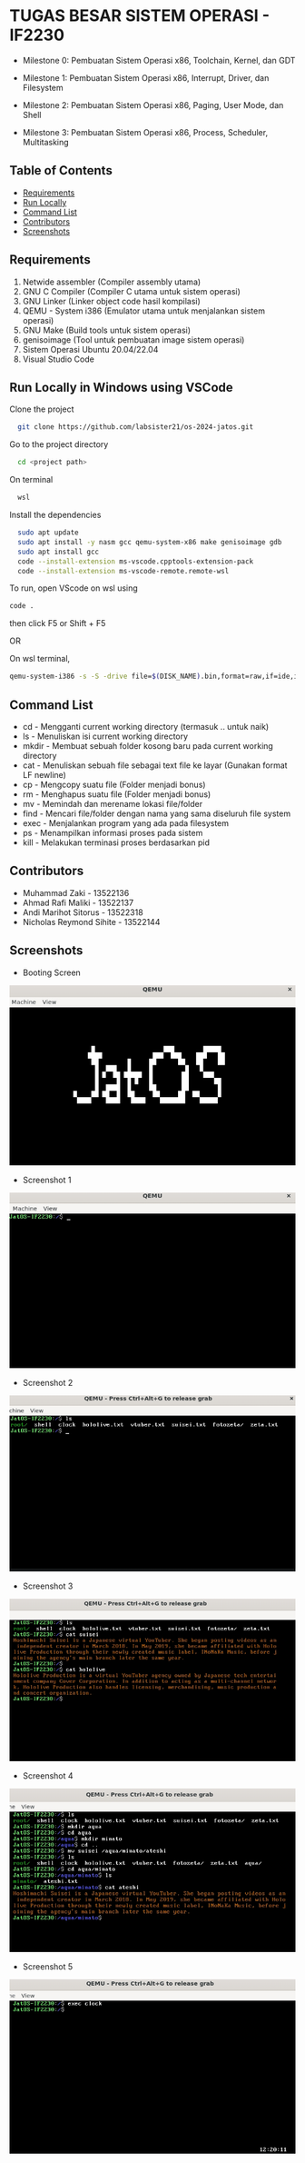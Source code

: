 
# TUGAS BESAR SISTEM OPERASI - IF2230 
- Milestone 0: Pembuatan Sistem Operasi x86, Toolchain, Kernel, dan GDT

- Milestone 1: Pembuatan Sistem Operasi x86, Interrupt, Driver, dan Filesystem

- Milestone 2: Pembuatan Sistem Operasi x86, Paging, User Mode, dan Shell

- Milestone 3: Pembuatan Sistem Operasi x86, Process, Scheduler, Multitasking



## Table of Contents
* [Requirements](#requirements)
* [Run Locally](#run-locally-in-windows-using-vscode)
* [Command List](#command-list)
* [Contributors](#contributors)
* [Screenshots](#screenshots)

## Requirements
 1. Netwide assembler (Compiler assembly utama)
 2. GNU C Compiler (Compiler C utama untuk sistem operasi)
 3. GNU Linker (Linker object code hasil kompilasi)
 4. QEMU - System i386 (Emulator utama untuk menjalankan sistem operasi)
 5. GNU Make (Build tools untuk sistem operasi)
 6. genisoimage (Tool untuk pembuatan image sistem operasi)
 7. Sistem Operasi Ubuntu 20.04/22.04
 8. Visual Studio Code


## Run Locally in Windows using VSCode

Clone the project

```bash
  git clone https://github.com/labsister21/os-2024-jatos.git
```

Go to the project directory

```bash
  cd <project path>
```

On terminal

```bash
  wsl
```

Install the dependencies

```bash
  sudo apt update
  sudo apt install -y nasm gcc qemu-system-x86 make genisoimage gdb
  sudo apt install gcc
  code --install-extension ms-vscode.cpptools-extension-pack
  code --install-extension ms-vscode-remote.remote-wsl    
```

To run, open VScode on wsl using
```bash
code .
```
then click F5 or Shift + F5

OR

On wsl terminal,
```bash
qemu-system-i386 -s -S -drive file=$(DISK_NAME).bin,format=raw,if=ide,index=0,media=disk -cdrom $(ISO_NAME).iso
```
## Command List
- cd	- Mengganti current working directory (termasuk .. untuk naik)
- ls	- Menuliskan isi current working directory
- mkdir	- Membuat sebuah folder kosong baru pada current working directory
- cat	- Menuliskan sebuah file sebagai text file ke layar (Gunakan format LF newline)
- cp	- Mengcopy suatu file (Folder menjadi bonus)
- rm	- Menghapus suatu file (Folder menjadi bonus)
- mv	- Memindah dan merename lokasi file/folder
- find	- Mencari file/folder dengan nama yang sama diseluruh file system
- exec	- Menjalankan program yang ada pada filesystem
- ps	- Menampilkan informasi proses pada sistem
- kill <pid> - Melakukan terminasi proses berdasarkan pid

## Contributors

- Muhammad Zaki - 13522136
- Ahmad Rafi Maliki - 13522137
- Andi Marihot Sitorus - 13522318
- Nicholas Reymond Sihite - 13522144

## Screenshots

- Booting Screen

![Kill 0](./other/Screenshot1.jpg)

- Screenshot 1

![Screenshot 1](./other/Screenshot0.jpg)

- Screenshot 2

![Screenshot 2](./other/Screenshot3.jpg)

- Screenshot 3

![Screenshot 3](./other/Screenshot4.jpg)

- Screenshot 4

![Screenshot 4](./other/Screenshot5.jpg)

- Screenshot 5

![Screenshot 5](./other/Screenshot7.jpg)


